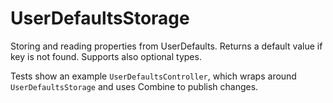 # UserDefaultsStorage

Storing and reading properties from UserDefaults. Returns a default value if key is not found. Supports also optional types.

Tests show an example `UserDefaultsController`, which wraps around `UserDefaultsStorage` and uses Combine to publish changes. 
